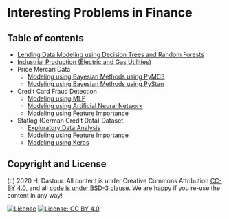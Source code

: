 # Interesting Problems in Finance

## Table of contents

* [Lending Data Modeling using Decision Trees and Random Forests](Lending_Data_Modeling_using_Decision_Trees_and_Random_Forests.ipynb)
* [Industrial Production (Electric and Gas Utilities)](Industrial_Production_(Electric_and_Gas_Utilities).ipynb)
* Price Mercari Data
	* [Modeling using Bayesian Methods using PyMC3](Price_Mercari_Data_using_Bayesian_Methods_using_PyMC3.ipynb)
	* [Modeling using Bayesian Methods using PyStan](Price_Mercari_Data_using_Bayesian_Methods_using_PyStan.ipynb)
* Credit Card Fraud Detection
	* [Modeling using MLP](Credit_Card_Fraud_Detection_using_MLP.ipynb)
	* [Modeling using Artificial Neural Network](Credit_Card_Fraud_Detection_using_ANN.ipynb)
	* [Modeling using Feature Importance](Credit_Card_Fraud_Detection_using_Feature_Importance.ipynb)
* Statlog (German Credit Data) Dataset
	* [Exploratory Data Analysis](Statlog_(German_Credit_Data)_Dataset_EDA.ipynb)
	* [Modeling using Feature Importance](Statlog_(German_Credit_Data)_using_Feature_Importance.ipynb)
	* [Modeling using Keras](Statlog_(German_Credit_Data)_using_Keras.ipynb)


## Copyright and License

(c) 2020 H. Dastour. All content is under Creative Commons Attribution [CC-BY 4.0](https://creativecommons.org/licenses/by/4.0/legalcode.txt), and all [code is under BSD-3 clause](https://github.com/engineersCode/EngComp/blob/master/LICENSE). We are happy if you re-use the content in any way!

[![License](https://img.shields.io/badge/License-BSD%203--Clause-blue.svg)](https://opensource.org/licenses/BSD-3-Clause) [![License: CC BY 4.0](https://img.shields.io/badge/License-CC%20BY%204.0-lightgrey.svg)](https://creativecommons.org/licenses/by/4.0/)
